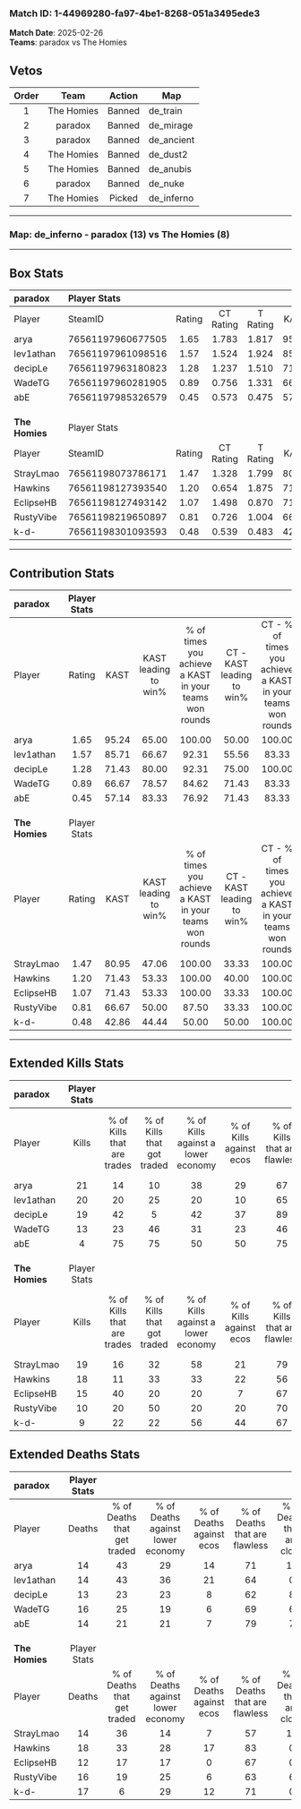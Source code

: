 ### Match ID: 1-44969280-fa97-4be1-8268-051a3495ede3  
**Match Date**: 2025-02-26  
**Teams**: paradox vs The Homies  

## Vetos  

| Order | Team | Action | Map |
| :---: | :--: | :----: | --- |
| 1 | The Homies | Banned | de_train |
| 2 | paradox | Banned | de_mirage |
| 3 | paradox | Banned | de_ancient |
| 4 | The Homies | Banned | de_dust2 |
| 5 | The Homies | Banned | de_anubis |
| 6 | paradox | Banned | de_nuke |
| 7 | The Homies | Picked | de_inferno |

---  

### **Map**: de_inferno - paradox (13) vs The Homies (8)  
---  

## Box Stats  

| **paradox**    | Player Stats      |        |           |          |       |       |       |         |        |      |     |
| :- | :- | :-: | :-: | :-: | :-: | :-: | :-: | :-: | :-: | :-: | :-: |
| Player         | SteamID           | Rating | CT Rating | T Rating | KAST  |  ADR  | Kills | Assists | Deaths | K/D  | HS% |
| arya           | 76561197960677505 |  1.65  |   1.783   |  1.817   | 95.24 | 105.2 |  21   |    9    |   14   | 1.50 | 38  |
| lev1athan      | 76561197961098516 |  1.57  |   1.524   |  1.924   | 85.71 | 115.8 |  20   |    9    |   14   | 1.43 | 50  |
| decipLe        | 76561197963180823 |  1.28  |   1.237   |  1.510   | 71.43 | 73.1  |  19   |    2    |   13   | 1.46 | 47  |
| WadeTG         | 76561197960281905 |  0.89  |   0.756   |  1.331   | 66.67 | 62.9  |  13   |    3    |   16   | 0.81 | 76  |
| abE            | 76561197985326579 |  0.45  |   0.573   |  0.475   | 57.14 | 43.0  |   4   |    6    |   14   | 0.29 | 50  |
|                |                   |        |           |          |       |       |       |         |        |      |     |
|                |                   |        |           |          |       |       |       |         |        |      |     |
|                |                   |        |           |          |       |       |       |         |        |      |     |
| **The Homies** | Player Stats      |        |           |          |       |       |       |         |        |      |     |
| Player         | SteamID           | Rating | CT Rating | T Rating | KAST  |  ADR  | Kills | Assists | Deaths | K/D  | HS% |
| StrayLmao      | 76561198073786171 |  1.47  |   1.328   |  1.799   | 80.95 | 108.4 |  19   |    9    |   14   | 1.36 | 73  |
| Hawkins        | 76561198127393540 |  1.20  |   0.654   |  1.875   | 71.43 | 98.0  |  18   |    4    |   18   | 1.00 | 50  |
| EclipseHB      | 76561198127493142 |  1.07  |   1.498   |  0.870   | 71.43 | 55.7  |  15   |    0    |   12   | 1.25 | 40  |
| RustyVibe      | 76561198219650897 |  0.81  |   0.726   |  1.004   | 66.67 | 69.1  |  10   |    7    |   16   | 0.63 | 60  |
| k-d-           | 76561198301093593 |  0.48  |   0.539   |  0.483   | 42.86 | 51.0  |   9   |    1    |   17   | 0.53 | 33  |
---  

## Contribution Stats  

| **paradox**    | Player Stats |       |                      |                                                        |                           |                                                             |                          |                                                            |
| :- | :-: | :-: | :-: | :-: | :-: | :-: | :-: | :-: |
| Player         |    Rating    | KAST  | KAST leading to win% | % of times you achieve a KAST in your teams won rounds | CT - KAST leading to win% | CT - % of times you achieve a KAST in your teams won rounds | T - KAST leading to win% | T - % of times you achieve a KAST in your teams won rounds |
| arya           |     1.65     | 95.24 |        65.00         |                         100.00                         |           50.00           |                           100.00                            |          87.50           |                           100.00                           |
| lev1athan      |     1.57     | 85.71 |        66.67         |                         92.31                          |           55.56           |                            83.33                            |          77.78           |                           100.00                           |
| decipLe        |     1.28     | 71.43 |        80.00         |                         92.31                          |           75.00           |                           100.00                            |          85.71           |                           85.71                            |
| WadeTG         |     0.89     | 66.67 |        78.57         |                         84.62                          |           71.43           |                            83.33                            |          85.71           |                           85.71                            |
| abE            |     0.45     | 57.14 |        83.33         |                         76.92                          |           71.43           |                            83.33                            |          100.00          |                           71.43                            |
|                |              |       |                      |                                                        |                           |                                                             |                          |                                                            |
|                |              |       |                      |                                                        |                           |                                                             |                          |                                                            |
|                |              |       |                      |                                                        |                           |                                                             |                          |                                                            |
| **The Homies** | Player Stats |       |                      |                                                        |                           |                                                             |                          |                                                            |
| Player         |    Rating    | KAST  | KAST leading to win% | % of times you achieve a KAST in your teams won rounds | CT - KAST leading to win% | CT - % of times you achieve a KAST in your teams won rounds | T - KAST leading to win% | T - % of times you achieve a KAST in your teams won rounds |
| StrayLmao      |     1.47     | 80.95 |        47.06         |                         100.00                         |           33.33           |                           100.00                            |          54.55           |                           100.00                           |
| Hawkins        |     1.20     | 71.43 |        53.33         |                         100.00                         |           40.00           |                           100.00                            |          60.00           |                           100.00                           |
| EclipseHB      |     1.07     | 71.43 |        53.33         |                         100.00                         |           33.33           |                           100.00                            |          66.67           |                           100.00                           |
| RustyVibe      |     0.81     | 66.67 |        50.00         |                         87.50                          |           33.33           |                           100.00                            |          62.50           |                           83.33                            |
| k-d-           |     0.48     | 42.86 |        44.44         |                         50.00                          |           50.00           |                           100.00                            |          40.00           |                           33.33                            |
---  

## Extended Kills Stats  

| **paradox**    | Player Stats |                            |                            |                                    |                         |                              |                                 |                                       |                    |           |
| :- | :-: | :-: | :-: | :-: | :-: | :-: | :-: | :-: | :-: | :-: |
| Player         |    Kills     | % of Kills that are trades | % of Kills that got traded | % of Kills against a lower economy | % of Kills against ecos | % of Kills that are flawless | % of Kills that are close duels | % of Kills that are assisted by flash | Pistol Round Kills | AWP Kills |
| arya           |      21      |             14             |             10             |                 38                 |           29            |              67              |                5                |                   0                   |         4          |     1     |
| lev1athan      |      20      |             20             |             25             |                 20                 |           10            |              65              |                0                |                   5                   |         0          |     1     |
| decipLe        |      19      |             42             |             5              |                 42                 |           37            |              89              |                5                |                  11                   |         0          |     2     |
| WadeTG         |      13      |             23             |             46             |                 31                 |           23            |              46              |                8                |                   8                   |         0          |     2     |
| abE            |      4       |             75             |             75             |                 50                 |           50            |              75              |                0                |                  25                   |         0          |     0     |
|                |              |                            |                            |                                    |                         |                              |                                 |                                       |                    |           |
|                |              |                            |                            |                                    |                         |                              |                                 |                                       |                    |           |
|                |              |                            |                            |                                    |                         |                              |                                 |                                       |                    |           |
| **The Homies** | Player Stats |                            |                            |                                    |                         |                              |                                 |                                       |                    |           |
| Player         |    Kills     | % of Kills that are trades | % of Kills that got traded | % of Kills against a lower economy | % of Kills against ecos | % of Kills that are flawless | % of Kills that are close duels | % of Kills that are assisted by flash | Pistol Round Kills | AWP Kills |
| StrayLmao      |      19      |             16             |             32             |                 58                 |           21            |              79              |               11                |                   0                   |         1          |     3     |
| Hawkins        |      18      |             11             |             33             |                 33                 |           22            |              56              |                6                |                   0                   |         0          |     2     |
| EclipseHB      |      15      |             40             |             20             |                 20                 |            7            |              67              |                0                |                   0                   |         4          |     0     |
| RustyVibe      |      10      |             20             |             50             |                 20                 |           20            |              70              |               20                |                  10                   |         1          |     2     |
| k-d-           |      9       |             22             |             22             |                 56                 |           44            |              67              |                0                |                  11                   |         0          |     0     |
## Extended Deaths Stats  

| **paradox**    | Player Stats |                             |                                   |                          |                               |                            |                           |               |
| :- | :-: | :-: | :-: | :-: | :-: | :-: | :-: | :-: |
| Player         |    Deaths    | % of Deaths that get traded | % of Deaths against lower economy | % of Deaths against ecos | % of Deaths that are flawless | % of Deaths that are close | % of Deaths while blinded | Deaths to AWP |
| arya           |      14      |             43              |                29                 |            14            |              71               |             14             |             0             |       1       |
| lev1athan      |      14      |             43              |                36                 |            21            |              64               |             0              |             0             |       2       |
| decipLe        |      13      |             23              |                23                 |            8             |              62               |             8              |             0             |       2       |
| WadeTG         |      16      |             25              |                19                 |            6             |              69               |             6              |             0             |       0       |
| abE            |      14      |             21              |                21                 |            7             |              79               |             7              |            14             |       1       |
|                |              |                             |                                   |                          |                               |                            |                           |               |
|                |              |                             |                                   |                          |                               |                            |                           |               |
|                |              |                             |                                   |                          |                               |                            |                           |               |
| **The Homies** | Player Stats |                             |                                   |                          |                               |                            |                           |               |
| Player         |    Deaths    | % of Deaths that get traded | % of Deaths against lower economy | % of Deaths against ecos | % of Deaths that are flawless | % of Deaths that are close | % of Deaths while blinded | Deaths to AWP |
| StrayLmao      |      14      |             36              |                14                 |            7             |              57               |             14             |             0             |       0       |
| Hawkins        |      18      |             33              |                28                 |            17            |              83               |             0              |             6             |       1       |
| EclipseHB      |      12      |             17              |                17                 |            0             |              67               |             0              |             0             |       2       |
| RustyVibe      |      16      |             19              |                25                 |            6             |              63               |             6              |            13             |       1       |
| k-d-           |      17      |              6              |                29                 |            12            |              71               |             0              |            12             |       0       |
